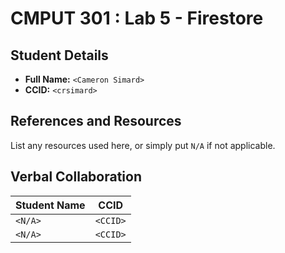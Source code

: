 # CMPUT 301 : Lab 5 - Firestore

## Student Details

- **Full Name:** `<Cameron Simard>`
- **CCID:** `<crsimard>`

## References and Resources

List any resources used here, or simply put `N/A` if not applicable.

## Verbal Collaboration

| Student Name | CCID     |
| ------------ | -------- |
| `<N/A>` | `<CCID>` |
| `<N/A>` | `<CCID>` |
